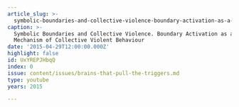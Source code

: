 ```yaml
---
article_slug: >-
  symbolic-boundaries-and-collective-violence-boundary-activation-as-a-key-mechanism-of-collective-violent-behaviour
caption: >-
  Symbolic Boundaries and Collective Violence. Boundary Activation as a Key
  Mechanism of Collective Violent Behaviour
date: '2015-04-29T12:00:00.000Z'
highlight: false
id: UxYREPJHbqQ
index: 0
issue: content/issues/brains-that-pull-the-triggers.md
type: youtube
years: 2015

---
```

